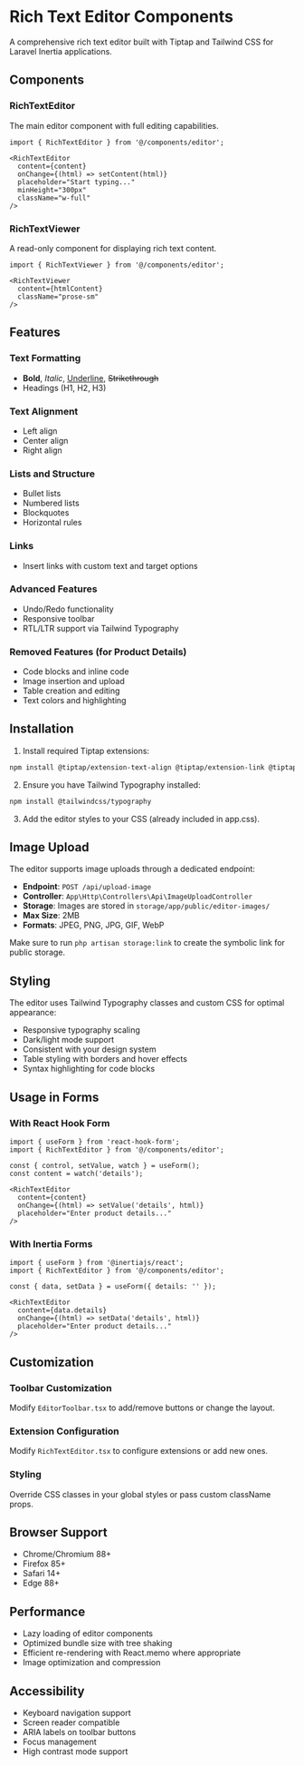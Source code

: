 # Rich Text Editor Components

A comprehensive rich text editor built with Tiptap and Tailwind CSS for Laravel Inertia applications.

## Components

### RichTextEditor
The main editor component with full editing capabilities.

```tsx
import { RichTextEditor } from '@/components/editor';

<RichTextEditor
  content={content}
  onChange={(html) => setContent(html)}
  placeholder="Start typing..."
  minHeight="300px"
  className="w-full"
/>
```

### RichTextViewer
A read-only component for displaying rich text content.

```tsx
import { RichTextViewer } from '@/components/editor';

<RichTextViewer 
  content={htmlContent}
  className="prose-sm"
/>
```

## Features

### Text Formatting
- **Bold**, *Italic*, <u>Underline</u>, ~~Strikethrough~~
- Headings (H1, H2, H3)

### Text Alignment
- Left align
- Center align
- Right align

### Lists and Structure
- Bullet lists
- Numbered lists
- Blockquotes
- Horizontal rules

### Links
- Insert links with custom text and target options

### Advanced Features
- Undo/Redo functionality
- Responsive toolbar
- RTL/LTR support via Tailwind Typography

### Removed Features (for Product Details)
- Code blocks and inline code
- Image insertion and upload
- Table creation and editing
- Text colors and highlighting

## Installation

1. Install required Tiptap extensions:
```bash
npm install @tiptap/extension-text-align @tiptap/extension-link @tiptap/extension-image @tiptap/extension-table @tiptap/extension-table-row @tiptap/extension-table-header @tiptap/extension-table-cell @tiptap/extension-color @tiptap/extension-text-style @tiptap/extension-highlight
```

2. Ensure you have Tailwind Typography installed:
```bash
npm install @tailwindcss/typography
```

3. Add the editor styles to your CSS (already included in app.css).

## Image Upload

The editor supports image uploads through a dedicated endpoint:

- **Endpoint**: `POST /api/upload-image`
- **Controller**: `App\Http\Controllers\Api\ImageUploadController`
- **Storage**: Images are stored in `storage/app/public/editor-images/`
- **Max Size**: 2MB
- **Formats**: JPEG, PNG, JPG, GIF, WebP

Make sure to run `php artisan storage:link` to create the symbolic link for public storage.

## Styling

The editor uses Tailwind Typography classes and custom CSS for optimal appearance:

- Responsive typography scaling
- Dark/light mode support
- Consistent with your design system
- Table styling with borders and hover effects
- Syntax highlighting for code blocks

## Usage in Forms

### With React Hook Form
```tsx
import { useForm } from 'react-hook-form';
import { RichTextEditor } from '@/components/editor';

const { control, setValue, watch } = useForm();
const content = watch('details');

<RichTextEditor
  content={content}
  onChange={(html) => setValue('details', html)}
  placeholder="Enter product details..."
/>
```

### With Inertia Forms
```tsx
import { useForm } from '@inertiajs/react';
import { RichTextEditor } from '@/components/editor';

const { data, setData } = useForm({ details: '' });

<RichTextEditor
  content={data.details}
  onChange={(html) => setData('details', html)}
  placeholder="Enter product details..."
/>
```

## Customization

### Toolbar Customization
Modify `EditorToolbar.tsx` to add/remove buttons or change the layout.

### Extension Configuration
Modify `RichTextEditor.tsx` to configure extensions or add new ones.

### Styling
Override CSS classes in your global styles or pass custom className props.

## Browser Support

- Chrome/Chromium 88+
- Firefox 85+
- Safari 14+
- Edge 88+

## Performance

- Lazy loading of editor components
- Optimized bundle size with tree shaking
- Efficient re-rendering with React.memo where appropriate
- Image optimization and compression

## Accessibility

- Keyboard navigation support
- Screen reader compatible
- ARIA labels on toolbar buttons
- Focus management
- High contrast mode support
